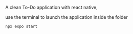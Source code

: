 A clean To-Do application with react native,

use the terminal to launch the application inside the folder
```properties
npx expo start
```  
